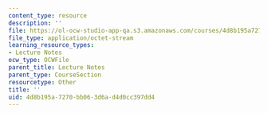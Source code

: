 ```yaml
---
content_type: resource
description: ''
file: https://ol-ocw-studio-app-qa.s3.amazonaws.com/courses/4d8b195a7270bb063d6ad4d0cc397dd4_WALK2.AVI
file_type: application/octet-stream
learning_resource_types:
- Lecture Notes
ocw_type: OCWFile
parent_title: Lecture Notes
parent_type: CourseSection
resourcetype: Other
title: ''
uid: 4d8b195a-7270-bb06-3d6a-d4d0cc397dd4
---
```

